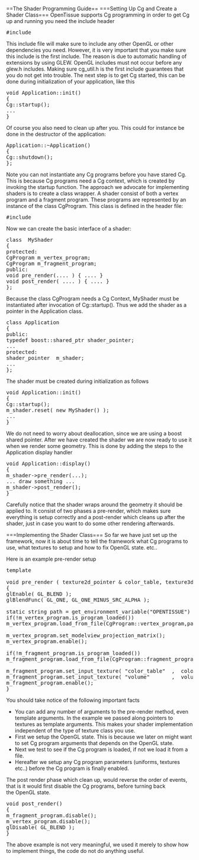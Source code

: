 ==The Shader Programming Guide==
===Setting Up Cg and Create a Shader Class===
OpenTissue supports Cg programming in order to get Cg up and running you need
the include header
<pre>
#include<OpenTissue/utility/cg_util.h>
</pre>
This include file will make sure to include any other OpenGL or other
dependencies you need. However, it is very important that you&nbsp;make sure
this include&nbsp;is the first include. The reason is due to automatic
handling of extensions by using GLEW. OpenGL includes must not occur before any
glew.h includes. Making sure cg_util.h is the first include guarantees that you
do not get into trouble. The next step is to get Cg started, this can be done
during initialization of your application, like this
<pre>
void Application::init()
{
Cg::startup();
...
}
</pre>

Of course you also need to clean up after you. This could for instance be done
in the destructor of the application:
<pre>
Application::~Application()
{
Cg::shutdown();
};
</pre>

Note you can not instantiate any Cg programs before you have stared Cg. This
is because Cg programs need a Cg context, which is created by invoking the
startup function. The approach we advocate for implementing shaders is to
create a class wrapper. A shader consist of both a vertex program and a
fragment program. These programs are represented by an instance of the class
CgProgram. This class is defined in the header file:
<pre>
#include<OpenTissue/utility/cg_program.h>
</pre>
Now we can create the basic interface of a shader:
<pre>
class  MyShader
{
protected:
CgProgram m_vertex_program;
CgProgram m_fragment_program;
public:
void pre_render(.... ) { .... }
void post_render( .... ) { .... }
};
</pre>

Because the class CgProgram needs a Cg Context, MyShader must be instantiated
after invocation of Cg::startup(). Thus we add the shader as a pointer&nbsp;in
the Application class.
<pre>
class Application
{
public:
typedef boost::shared_ptr<MyShader> shader_pointer;
...
protected:
shader_pointer  m_shader;
...
};
</pre>

The shader must be created during initialization as follows
<pre>
void Application::init()
{
Cg::startup();
m_shader.reset( new MyShader() );
...
}
</pre>

We do not need to worry about deallocation, since we are using a boost shared
pointer. After we have created the shader we are now ready to use it when we
render some geometry. This is done by adding the steps to the Application
display handler
<pre>
void Application::display()
{
m_shader->pre_render(...);
... draw something ...
m_shader->post_render();
}
</pre>

Carefully notice that the shader wraps around the geometry it should be
applied to. It consist of two phases a pre-render, which makes sure everything
is setup correctly and a post-render which cleans up after the shader, just in
case you want to do some other rendering afterwards.

===Implementing the Shader Class===
So far we have just set up the framework, now it is about time to tell the
framework what Cg programs to use, what textures to setup and how to fix OpenGL
state. etc..

Here is an example pre-render setup
<pre>
template<typename typename texture3d_pointer, texture2d_pointertypename>

void pre_render ( texture2d_pointer &amp; color_table, texture3d_pointer &amp; volume )
{
glEnable( GL_BLEND );
glBlendFunc( GL_ONE, GL_ONE_MINUS_SRC_ALPHA );

static string path = get_environment_variable("OPENTISSUE") + " path to cg programs";
if(!m_vertex_program.is_program_loaded())
m_vertex_program.load_from_file(CgProgram::vertex_program,path + "/my vertex shader.cg");

m_vertex_program.set_modelview_projection_matrix();
m_vertex_program.enable();

if(!m_fragment_program.is_program_loaded())
m_fragment_program.load_from_file(CgProgram::fragment_program,path + "/my fragment shader.cg");

m_fragment_program.set_input_texture( "color_table"  ,  color_table );
m_fragment_program.set_input_texture( "volume"       ,  volume );
m_fragment_program.enable();
}
</pre>

You should take notice of the following important facts
* You can add any number of arguments to the pre-render method, even template arguments. In the example we passed along pointers to textures as template arguments. This makes your shader implementation independent of the type of texture class you use.
* First we setup the OpenGL state. This is because we later on might want to set Cg program arguments that depends on the OpenGL state.
* Next we test to see if the Cg program is loaded, if not we load it from a file.
* Hereafter we setup any Cg program parameters (uniforms, textures etc..) before the Cg program is finally enabled.

The post render phase which clean up, would reverse the order of events, that
is it would first disable the Cg programs, before turning back the&nbsp;OpenGL
state.
<pre>
void post_render()
{
m_fragment_program.disable();
m_vertex_program.disable();
glDisable( GL_BLEND );
}
</pre>

The above example is not very meaningful, we used it merely to show how to
implement things, the code do not do anything useful.
